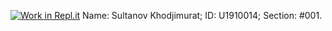 [![Work in Repl.it](https://classroom.github.com/assets/work-in-replit-14baed9a392b3a25080506f3b7b6d57f295ec2978f6f33ec97e36a161684cbe9.svg)](https://classroom.github.com/online_ide?assignment_repo_id=4651957&assignment_repo_type=AssignmentRepo)
Name: Sultanov Khodjimurat;
ID: U1910014;
Section: #001.
